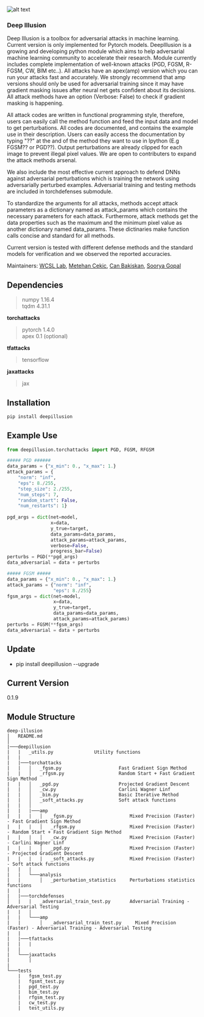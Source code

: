 ![alt text][logo]

[logo]: https://github.com/metehancekic/deep-illusion/blob/master/figs/confused-ai.png

### Deep Illusion #

Deep Illusion is a toolbox for adversarial attacks in machine learning. Current version is only implemented for Pytorch models. DeepIllusion is a growing and developing python module which aims to help adversarial machine learning community to accelerate their research. Module currently includes complete implementation of well-known attacks (PGD, FGSM, R-FGSM, CW, BIM etc..). All attacks have an apex(amp) version which you can run your attacks fast and accurately. We strongly recommend that amp versions should only be used for adversarial training since it may have gradient masking issues after neural net gets confident about its decisions. All attack methods have an option (Verbose: False) to check if gradient masking is happening. 

All attack codes are written in functional programming style, therefore, users can easily call the method function and feed the input data and model to get perturbations. All codes are documented, and contains the example use in their description. Users can easily access the documentation by typing "??" at the and of the method they want to use in Ipython (E.g FGSM?? or PGD??). Output perturbations are already clipped for each image to prevent illegal pixel values. We are open to contributers to expand the attack methods arsenal.

We also include the most effective current approach to defend DNNs against adversarial perturbations which is training the network using adversarially perturbed examples. Adversarial training and testing methods are included in torchdefenses submodule. 

To standardize the arguments for all attacks, methods accept attack parameters as a dictionary named as attack_params which contains the necessary parameters for each attack. Furthermore, attack methods get the data properties such as the maximum and the minimum pixel value as another dictionary named data_params. These dictinaries make function calls concise and standard for all methods.

Current version is tested with different defense methods and the standard models for verification and we observed the reported accuracies.

Maintainers:
    [WCSL Lab](https://wcsl.ece.ucsb.edu), 
    [Metehan Cekic](https://www.ece.ucsb.edu/~metehancekic/), 
    [Can Bakiskan](https://wcsl.ece.ucsb.edu/people/can-bakiskan), 
    [Soorya Gopal](https://wcsl.ece.ucsb.edu/people/soorya-gopalakrishnan)


## Dependencies #

> numpy                     1.16.4\
> tqdm                      4.31.1

**torchattacks**
> pytorch                   1.4.0\
> apex                      0.1  (optional)

**tfattacks**
> tensorflow                   

**jaxattacks**
> jax

## Installation #

```bash
pip install deepillusion
```

## Example Use #

```python
from deepillusion.torchattacks import PGD, FGSM, RFGSM

##### PGD ######
data_params = {"x_min": 0., "x_max": 1.}
attack_params = {
    "norm": "inf",
    "eps": 8./255,
    "step_size": 2./255,
    "num_steps": 7,
    "random_start": False,
    "num_restarts": 1}
    
pgd_args = dict(net=model,
                x=data,
                y_true=target,
                data_params=data_params,
                attack_params=attack_params,
                verbose=False,
                progress_bar=False)               
perturbs = PGD(**pgd_args)
data_adversarial = data + perturbs

##### FGSM #####
data_params = {"x_min": 0., "x_max": 1.}
attack_params = {"norm": "inf",
                 "eps": 8./255}
fgsm_args = dict(net=model,
                 x=data,
                 y_true=target,
                 data_params=data_params,
                 attack_params=attack_params)
perturbs = FGSM(**fgsm_args)
data_adversarial = data + perturbs
```
## Update #

- pip install deepillusion --upgrade

## Current Version #
0.1.9

## Module Structure #

```
deep-illusion
│   README.md
│
|───deepillusion
|   |   _utils.py               Utility functions
|   |
|   |───torchattacks
|   |   │   _fgsm.py                     Fast Gradient Sign Method
|   |   │   _rfgsm.py                    Random Start + Fast Gradient Sign Method
|   |   │   _pgd.py                      Projected Gradient Descent
|   |   │   _cw.py                       Carlini Wagner Linf
|   |   │   _bim.py                      Basic Iterative Method
|   |   │   _soft_attacks.py             Soft attack functions
|   |   │ 
|   |   |───amp
|   |   |   │   _fgsm.py                     Mixed Precision (Faster) - Fast Gradient Sign Method
|   |   |   │   _rfgsm.py                    Mixed Precision (Faster) - Random Start + Fast Gradient Sign Method
|   |   |   │   _cw.py                       Mixed Precision (Faster) - Carlini Wagner Linf
|   |   |   │   _pgd.py                      Mixed Precision (Faster) - Projected Gradient Descent
|   |   |   |   _soft_attacks.py             Mixed Precision (Faster) - Soft attack functions
|   |   |
|   |   └───analysis
|   |       │   _perturbation_statistics     Perturbations statistics functions
|   |
|   |───torchdefenses
│   |   |   _adversarial_train_test.py       Adversarial Training - Adversarial Testing
|   |   │   
|   |   └───amp
|   |       │   _adversarial_train_test.py     Mixed Precision (Faster) - Adversarial Training - Adversarial Testing 
|   |
|   |───tfattacks
|   |   |
|   |
|   └───jaxattacks
|       |
|
└───tests
    |   fgsm_test.py
    |   fgsmt_test.py
    |   pgd_test.py
    |   bim_test.py
    |   rfgsm_test.py
    |   cw_test.py
    |   test_utils.py

```
